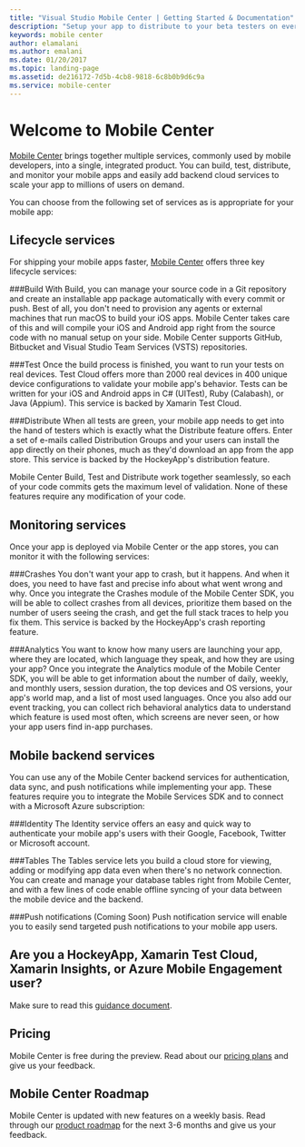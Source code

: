```yaml
---
title: "Visual Studio Mobile Center | Getting Started & Documentation"
description: "Setup your app to distribute to your beta testers on every commit, see live user data, and test your app on 1000’s of real devices."
keywords: mobile center
author: elamalani
ms.author: emalani
ms.date: 01/20/2017
ms.topic: landing-page
ms.assetid: de216172-7d5b-4cb8-9818-6c8b0b9d6c9a
ms.service: mobile-center
---
```


# Welcome to Mobile Center

[Mobile Center](https://mobile.azure.com) brings together multiple services, commonly used by mobile developers, into a single, integrated product. You can build, test, distribute, and monitor your mobile apps and easily add backend cloud services to scale your app to millions of users on demand.

You can choose from the following set of services as is appropriate for your mobile app:

## Lifecycle services

For shipping your mobile apps faster, [Mobile Center](https://mobile.azure.com) offers three key lifecycle services:

###Build
With Build, you can manage your source code in a Git repository and create an installable app package automatically with every commit or push. Best of all, you don't need to provision any agents or external machines that run macOS to build your iOS apps. Mobile Center takes care of this and will compile your iOS and Android app right from the source code with no manual setup on your side. Mobile Center supports GitHub, Bitbucket and Visual Studio Team Services (VSTS) repositories.

###Test
Once the build process is finished, you want to run your tests on real devices. Test Cloud offers more than 2000 real devices in 400 unique device configurations to validate your mobile app's behavior. Tests can be written for your iOS and Android apps in C# (UITest), Ruby (Calabash), or Java (Appium). This service is backed by Xamarin Test Cloud.

###Distribute
When all tests are green, your mobile app needs to get into the hand of testers which is exactly what the Distribute feature offers. Enter a set of e-mails called Distribution Groups and your users can install the app directly on their phones, much as they'd download an app from the app store. This service is backed by the HockeyApp's distribution feature.

Mobile Center Build, Test and Distribute work together seamlessly, so each of your code commits gets the maximum level of validation. None of these features require any modification of your code.

## Monitoring services

Once your app is deployed via Mobile Center or the app stores, you can monitor it with the following services:

###Crashes
You don't want your app to crash, but it happens. And when it does, you need to have fast and precise info about what went wrong and why. Once you integrate the Crashes module of the Mobile Center SDK, you will be able to collect crashes from all devices, prioritize them based on the number of users seeing the crash, and get the full stack traces to help you fix them. This service is backed by the HockeyApp's crash reporting feature.

###Analytics
You want to know how many users are launching your app, where they are located, which language they speak, and how they are using your app? Once you integrate the Analytics module of the Mobile Center SDK, you will be able to get information about the number of daily, weekly, and monthly users, session duration, the top devices and OS versions, your app's world map, and a list of most used languages. Once you also add our event tracking, you can collect rich behavioral analytics data to understand which feature is used most often, which screens are never seen, or how your app users find in-app purchases.

## Mobile backend services

You can use any of the Mobile Center backend services for authentication, data sync, and push notifications while implementing your app. These features require you to integrate the Mobile Services SDK and to connect with a Microsoft Azure subscription:

###Identity
The Identity service offers an easy and quick way to authenticate your mobile app's users with their Google, Facebook, Twitter or Microsoft account.

###Tables
The Tables service lets you build a cloud store for viewing, adding or modifying app data even when there's no network connection. You can create and manage your database tables right from Mobile Center, and with a few lines of code enable offline syncing of your data between the mobile device and the backend.

###Push notifications (Coming Soon)
Push notification service will enable you to easily send targeted push notifications to your mobile app users.

## Are you a HockeyApp, Xamarin Test Cloud, Xamarin Insights, or Azure Mobile Engagement user?

Make sure to read this [guidance document](general/guidance.md).

## Pricing

Mobile Center is free during the preview. Read about our [pricing plans](general/pricing.md) and give us your feedback.

## Mobile Center Roadmap

Mobile Center is updated with new features on a weekly basis. Read through our [product roadmap](general/roadmap.md) for the next 3-6 months and give us your feedback.
